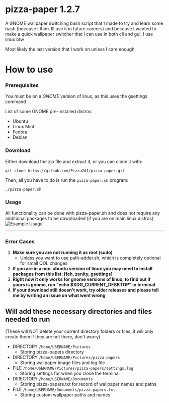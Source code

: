 # pizza-paper 1.2.7
A GNOME wallpaper switching bash script that I made to try and learn some bash (because I think Ill use it in future careers) and because I wanted to make a quick wallpaper switcher that I can use in both cli and gui, I use linux btw


Most likely the last version that I work on unless I care enough

# How to use
### Prerequisites
You must be on a _GNOME_ version of linux, as this uses the gsettings command

List of some GNOME pre-installed distros:
- Ubuntu
- Linux Mint
- Fedora
- Debian

### Download
Either download the zip file and extract it, or you can clone it with:
```
git clone https://github.com/Pizza2d1/pizza-paper.git
```
Then, all you have to do is run the `pizza-paper.sh` program:
```
./pizza-paper.sh
```

### Usage
All functionality can be done with pizza-paper.sh and does not require any additional packages to be downloaded (if you are on main linux distros)
![Example Usage](https://github.com/pizza2d1/Github-Images/blob/main/better-pizza-paper-embed.gif?raw=true)
___
### Error Cases
1. __Make sure you are not running it as root (sudo)__
    - Unless you want to use path-adder.sh, which is completely optional for small QOL changes
2. __If you are in a non-ubuntu version of linux you may need to install packages from this list: [feh, zenity, gsettings]__
3. __Right now it only works for gnome versions of linux, to find out if yours is gnome, run "echo $XDG_CURRENT_DESKTOP" in terminal__
4. __If your download still doesn't work, try older releases and please tell me by writing an issue on what went wrong__
## Will add these necessary directories and files needed to run
(These will NOT delete your current directory folders or files, it will only create them if they are not there, don't worry)


- DIRECTORY `/home/USERNAME/Pictures`
    - Storing pizza-papers directory
- DIRECTORY `/home/USERNAME/Pictures/pizza-papers`
    - Storing wallpaper image files and log file
- FILE      `/home/USERNAME/Pictures/pizza-papers/settings.log`
    - Storing settings for when you close the terminal
- DIRECTORY `/home/USERNAME/Documents`
    - Storing pizza-papers.txt for record of wallpaper names and paths
- FILE      `/home/USERNAME/Documents/pizza-papers.txt`
    - Storing custom wallpaper paths and names